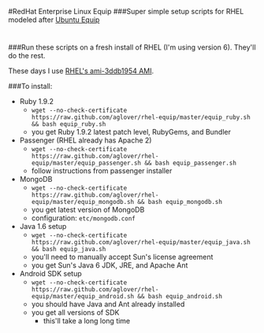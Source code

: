 #RedHat Enterprise Linux Equip
###Super simple setup scripts for RHEL modeled after [Ubuntu Equip](https://github.com/aglover/ubuntu-equip)
 
# 
###Run these scripts on a fresh install of RHEL (I'm using version 6). They'll do the rest. 

These days I use [RHEL's ami-3ddb1954 AMI](http://aws.amazon.com/amis/9559587540682084).

###To install:
  * Ruby 1.9.2
     * `wget --no-check-certificate https://raw.github.com/aglover/rhel-equip/master/equip_ruby.sh && bash equip_ruby.sh`
     * you get Ruby 1.9.2 latest patch level, RubyGems, and Bundler
  * Passenger (RHEL already has Apache 2)
     * `wget --no-check-certificate https://raw.github.com/aglover/rhel-equip/master/equip_passenger.sh && bash equip_passenger.sh`
     * follow instructions from passenger installer
  * MongoDB
	 * `wget --no-check-certificate https://raw.github.com/aglover/rhel-equip/master/equip_mongodb.sh && bash equip_mongodb.sh`
	 * you get latest version of MongoDB
	 * configuration: `etc/mongodb.conf`
  * Java 1.6 setup
	 * `wget --no-check-certificate https://raw.github.com/aglover/rhel-equip/master/equip_java.sh && bash equip_java.sh`
	 * you'll need to manually accept Sun's license agreement
	 * you get Sun's Java 6 JDK, JRE, and Apache Ant	
  * Android SDK setup
     * `wget --no-check-certificate https://raw.github.com/aglover/rhel-equip/master/equip_android.sh && bash equip_android.sh`
     * you should have Java and Ant already installed		
     * you get all versions of SDK
       * this'll take a long long time
